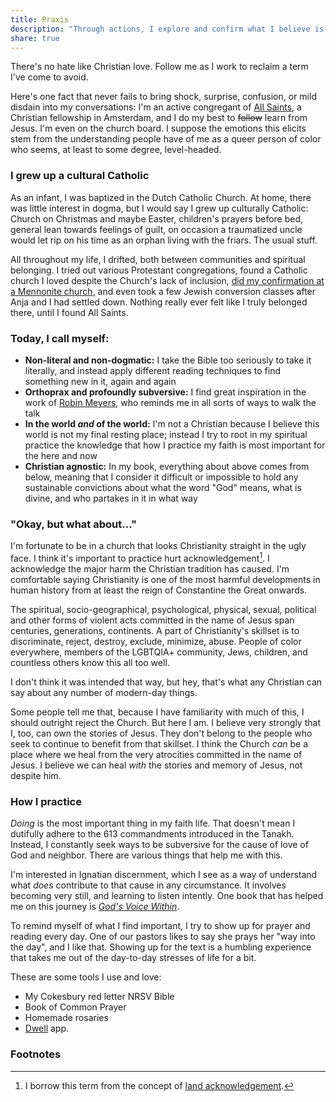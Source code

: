 ```yaml
---
title: Praxis
description: "Through actions, I explore and confirm what I believe is true"
share: true
---
```

There's no hate like Christian love. Follow me as I work to reclaim a term I've come to avoid.



Here's one fact that never fails to bring shock, surprise, confusion, or mild disdain into my conversations: I'm an active congregant of [All Saints](https://allsaintsamsterdam.church/), a Christian fellowship in Amsterdam, and I do my best to ~~follow~~ learn from Jesus. I'm even on the church board. I suppose the emotions this elicits stem from the understanding people have of me as a queer person of color who seems, at least to some degree, level-headed.

### I grew up a cultural Catholic

As an infant, I was baptized in the Dutch Catholic Church. At home, there was little interest in dogma, but I would say I grew up culturally Catholic: Church on Christmas and maybe Easter, children's prayers before bed, general lean towards feelings of guilt, on occasion a traumatized uncle would let rip on his time as an orphan living with the friars. The usual stuff.

All throughout my life, I drifted, both between communities and spiritual belonging. I tried out various Protestant congregations, found a Catholic church I loved despite the Church's lack of inclusion, [did my confirmation at a Mennonite church](/2015/03/29/confession/), and even took a few Jewish conversion classes after Anja and I had settled down. Nothing really ever felt like I truly belonged there, until I found All Saints.

### Today, I call myself:

- **Non-literal and non-dogmatic:** I take the Bible too seriously to take it literally, and instead apply different reading techniques to find something new in it, again and again
- **Orthoprax and profoundly subversive:** I find great inspiration in the work of [Robin Meyers](https://en.wikipedia.org/wiki/Robin_Meyers#Theology_and_Church_Reform), who reminds me in all sorts of ways to walk the talk
- **In the world _and_ of the world:** I'm not a Christian because I believe this world is not my final resting place; instead I try to root in my spiritual practice the knowledge that how I practice my faith is most important for the here and now
- **Christian agnostic:** In my book, everything about above comes from below, meaning that I consider it difficult or impossible to hold any sustainable convictions about what the word "God" means, what is divine, and who partakes in it in what way

### "Okay, but what about..."

I'm fortunate to be in a church that looks Christianity straight in the ugly face. I think it's important to practice hurt acknowledgement[^1]. I acknowledge the major harm the Christian tradition has caused. I'm comfortable saying Christianity is one of the most harmful developments in human history from at least the reign of Constantine the Great onwards.

The spiritual, socio-geographical, psychological, physical, sexual, political and other forms of violent acts committed in the name of Jesus span centuries, generations, continents. A part of Christianity's skillset is to discriminate, reject, destroy, exclude, minimize, abuse. People of color everywhere, members of the LGBTQIA+ community, Jews, children, and countless others know this all too well.

I don't think it was intended that way, but hey, that's what any Christian can say about any number of modern-day things.

Some people tell me that, because I have familiarity with much of this, I should outright reject the Church. But here I am. I believe very strongly that I, too, can own the stories of Jesus. They don't belong to the people who seek to continue to benefit from that skillset. I think the Church _can_ be a place where we heal from the very atrocities committed in the name of Jesus. I believe we can heal _with_ the stories and memory of Jesus, not despite him.

### How I practice

_Doing_ is the most important thing in my faith life. That doesn't mean I dutifully adhere to the 613 commandments introduced in the Tanakh. Instead, I constantly seek ways to be subversive for the cause of love of God and neighbor. There are various things that help me with this.

I'm interested in Ignatian discernment, which I see as a way of understand what _does_ contribute to that cause in any circumstance. It involves becoming very still, and learning to listen intently. One book that has helped me on this journey is [_God's Voice Within_](https://www.goodreads.com/book/show/9052520-god-s-voice-within?from_search=true&from_srp=true&qid=Bhl9pFpgV6&rank=1).

To remind myself of what I find important, I try to show up for prayer and reading every day. One of our pastors likes to say she prays her "way into the day", and I like that. Showing up for the text is a humbling experience that takes me out of the day-to-day stresses of life for a bit.

These are some tools I use and love:

- My Cokesbury red letter NRSV Bible
- Book of Common Prayer
- Homemade rosaries
- [Dwell](https://dwellapp.io/) app.

### Footnotes

[^1]: I borrow this term from the concept of [land acknowledgement](https://en.wikipedia.org/wiki/Land_acknowledgement).
